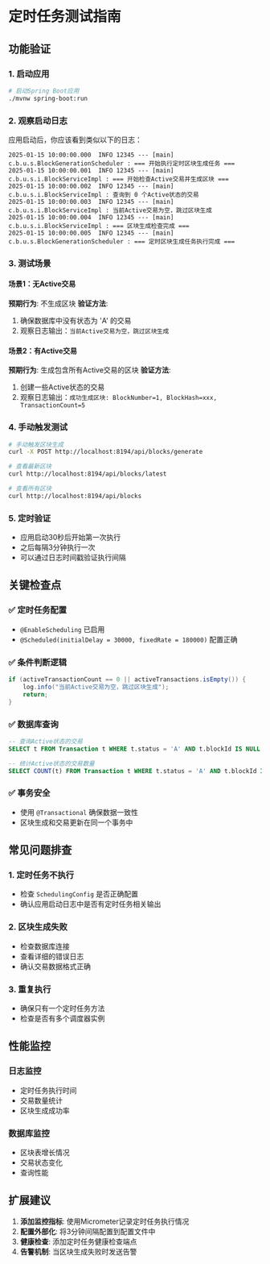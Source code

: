 # 定时任务测试指南

## 功能验证

### 1. 启动应用
```bash
# 启动Spring Boot应用
./mvnw spring-boot:run
```

### 2. 观察启动日志
应用启动后，你应该看到类似以下的日志：
```
2025-01-15 10:00:00.000  INFO 12345 --- [main] c.b.u.s.BlockGenerationScheduler : === 开始执行定时区块生成任务 ===
2025-01-15 10:00:00.001  INFO 12345 --- [main] c.b.u.s.i.BlockServiceImpl : === 开始检查Active交易并生成区块 ===
2025-01-15 10:00:00.002  INFO 12345 --- [main] c.b.u.s.i.BlockServiceImpl : 查询到 0 个Active状态的交易
2025-01-15 10:00:00.003  INFO 12345 --- [main] c.b.u.s.i.BlockServiceImpl : 当前Active交易为空，跳过区块生成
2025-01-15 10:00:00.004  INFO 12345 --- [main] c.b.u.s.i.BlockServiceImpl : === 区块生成检查完成 ===
2025-01-15 10:00:00.005  INFO 12345 --- [main] c.b.u.s.BlockGenerationScheduler : === 定时区块生成任务执行完成 ===
```

### 3. 测试场景

#### 场景1：无Active交易
**预期行为**: 不生成区块
**验证方法**: 
1. 确保数据库中没有状态为 'A' 的交易
2. 观察日志输出：`当前Active交易为空，跳过区块生成`

#### 场景2：有Active交易
**预期行为**: 生成包含所有Active交易的区块
**验证方法**:
1. 创建一些Active状态的交易
2. 观察日志输出：`成功生成区块: BlockNumber=1, BlockHash=xxx, TransactionCount=5`

### 4. 手动触发测试
```bash
# 手动触发区块生成
curl -X POST http://localhost:8194/api/blocks/generate

# 查看最新区块
curl http://localhost:8194/api/blocks/latest

# 查看所有区块
curl http://localhost:8194/api/blocks
```

### 5. 定时验证
- 应用启动30秒后开始第一次执行
- 之后每隔3分钟执行一次
- 可以通过日志时间戳验证执行间隔

## 关键检查点

### ✅ 定时任务配置
- `@EnableScheduling` 已启用
- `@Scheduled(initialDelay = 30000, fixedRate = 180000)` 配置正确

### ✅ 条件判断逻辑
```java
if (activeTransactionCount == 0 || activeTransactions.isEmpty()) {
    log.info("当前Active交易为空，跳过区块生成");
    return;
}
```

### ✅ 数据库查询
```sql
-- 查询Active状态的交易
SELECT t FROM Transaction t WHERE t.status = 'A' AND t.blockId IS NULL ORDER BY t.createdAt ASC

-- 统计Active状态的交易数量
SELECT COUNT(t) FROM Transaction t WHERE t.status = 'A' AND t.blockId IS NULL
```

### ✅ 事务安全
- 使用 `@Transactional` 确保数据一致性
- 区块生成和交易更新在同一个事务中

## 常见问题排查

### 1. 定时任务不执行
- 检查 `SchedulingConfig` 是否正确配置
- 确认应用启动日志中是否有定时任务相关输出

### 2. 区块生成失败
- 检查数据库连接
- 查看详细的错误日志
- 确认交易数据格式正确

### 3. 重复执行
- 确保只有一个定时任务方法
- 检查是否有多个调度器实例

## 性能监控

### 日志监控
- 定时任务执行时间
- 交易数量统计
- 区块生成成功率

### 数据库监控
- 区块表增长情况
- 交易状态变化
- 查询性能

## 扩展建议

1. **添加监控指标**: 使用Micrometer记录定时任务执行情况
2. **配置外部化**: 将3分钟间隔配置到配置文件中
3. **健康检查**: 添加定时任务健康检查端点
4. **告警机制**: 当区块生成失败时发送告警 